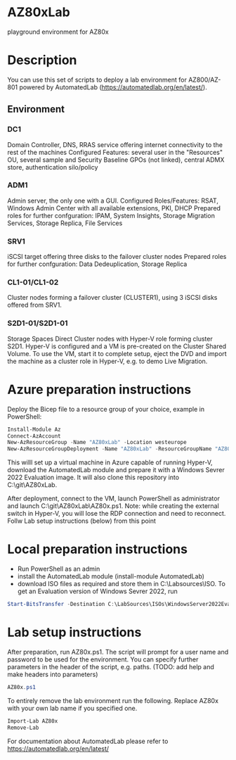# AZ80xLab
playground environment for AZ80x

# Description
You can use this set of scripts to deploy a lab environment for AZ800/AZ-801 powered by AutomatedLab (https://automatedlab.org/en/latest/). 
## Environment
### DC1
Domain Controller, DNS, RRAS service offering internet connectivity to the rest of the machines
Configured Features: several user in the "Resources" OU, several sample and Security Baseline GPOs (not linked), central ADMX store, authentication silo/policy
### ADM1
Admin server, the only one with a GUI. 
Configured Roles/Features: RSAT, Windows Admin Center with all available extensions, PKI, DHCP
Prepared roles for further confguration: IPAM, System Insights, Storage Migration Services, Storage Replica, File Services
### SRV1
iSCSI target offering three disks to the failover cluster nodes
Prepared roles for further confguration: Data Dedeuplication, Storage Replica
### CL1-01/CL1-02
Cluster nodes forming a failover cluster (CLUSTER1), using 3 iSCSI disks offered from SRV1.
### S2D1-01/S2D1-01
Storage Spaces Direct Cluster nodes with Hyper-V role forming cluster S2D1. 
Hyper-V is configured and a VM is pre-created on the Cluster Shared Volume. To use the VM, start it to complete setup, eject the DVD and import the machine as a cluster role in Hyper-V, e.g. to demo Live Migration.

# Azure preparation instructions
Deploy the Bicep file to a resource group of your choice, example in PowerShell:
```PowerShell
Install-Module Az
Connect-AzAccount
New-AzResourceGroup -Name "AZ80xLab" -Location westeurope
New-AzResourceGroupDeployment -Name "AZ80xLab" -ResourceGroupName "AZ80xLab" -TemplateFile .\HyperV.bicep
```
This willl set up a virtual machine in Azure capable of running Hyper-V, download the AutomatedLab module and prepare it with a Windows Sevrer 2022 Evaluation image. It will also clone this repository into C:\git\AZ80xLab. 

After deployment, connect to the VM, launch PowerShell as administrator and launch C:\git\AZ80xLab\AZ80x.ps1. Note: while creating the external switch in Hyper-V, you will lose the RDP connection and need to reconnect. Follw Lab setup instructions (below) from this point

# Local preparation instructions
- Run PowerShell as an admin
- install the AutomatedLab module (install-module AutomatedLab)
- download ISO files as required and store them in C:\Labsources\ISO. To get an Evaluation version of Windows Sevrer 2022, run 
```PowerShell
Start-BitsTransfer -Destination C:\LabSources\ISOs\WindowsServer2022Eval.iso -Source 'https://go.microsoft.com/fwlink/p/?LinkID=2195280&clcid=0x409&culture=en-us&country=US'
```
# Lab setup instructions
After preparation, run AZ80x.ps1. The script will prompt for a user name and password to be used for the environment. You can specify further parameters in the header of the script, e.g. paths. (TODO: add help and make headers into parameters)
```PowerShell
AZ80x.ps1
```
To entirely remove the lab environment run the following. Replace AZ80x with your own lab name if you specified one.
```PowerShell
Import-Lab AZ80x
Remove-Lab
```
For documentation about AutomatedLab please refer to https://automatedlab.org/en/latest/
